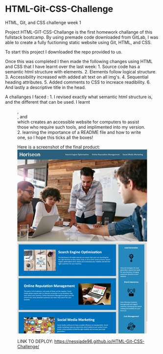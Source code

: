 # HTML-Git-CSS-Challenge

HTML, Git, and CSS challenge week 1

Project HTML-GIT-CSS-Challange is the first homework challange of this fullstack bootcamp. By using premade code downloaded from GitLab, I was able to create a fully fuctioning static website using Git, HTML, and CSS.

To start this project I downloaded the repo provided to us.

Once this was completed I then made the following changes using HTML and CSS that I have learnt over the last week: 1. Source code has a semantic html structure with elements. 2. Elements follow logical structure. 3. Accessibility increased with added alt text on all img's. 4. Sequential heading attributes. 5. Added comments to CSS to increace readibility. 6. And lastly a descriptive title in the head.

A challanges I faced : 1. I revised exactly what semantic html structure is, and the different <tags> that can be used. I learnt <figure>, <aside>, and <article> which creates an accessible website for computers to assist those who require such tools, and implimented into my version. 2. learning the importance of a README file and how to write one, so I hope this ticks all the boxes!

Here is a screenshot of the final product:
![first-half](assets/images/first-half.jpg)
![second-half](assets/images/second-half.jpg)

LINK TO DEPLOY: https://nessjade96.github.io/HTML-Git-CSS-Challenge/
